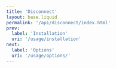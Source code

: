 ```yaml
---
title: 'Disconnect'
layout: base.liquid
permalink: '/api/disconnect/index.html'
prev:
  label: 'Installation'
  uri: '/usage/installation'
next:
  label: 'Options'
  uri: '/usage/options/'
---
```


